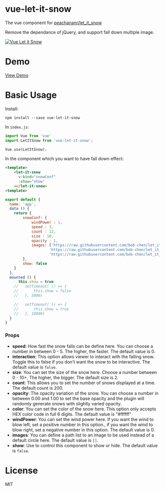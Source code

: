 # vue-let-it-snow
The vue component for [peachananr/let_it_snow](https://github.com/peachananr/let_it_snow)

Remove the dependance of jQuery, and support fall down multiple image.

[![Vue Let it Snow](https://raw.githubusercontent.com/bob-chen/vue-let-it-snow/master/demo/demo.jpg "Vue Let it Snow")](https://github.com/bob-chen/vue-let-it-snow)

# Demo

[View Demo](http://imbeta.cn/demo/vue-let-it-snow/)

# Basic Usage

Install:

```
npm install --save vue-let-it-snow
```

In `index.js`:

```javascript
import Vue from 'vue'
import LetItSnow from 'vue-let-it-snow';

Vue.use(LetItSnow);
```

In the component which you want to have fall down effect:

```html
<template>
	<let-it-snow
      v-bind="snowConf"
      :show="show"    
    ></let-it-snow>
<template>    
```

```javascript
export default {
  name: 'app',
  data () {
  	return {
        snowConf: {
            windPower : 1,  
            speed : 3,
            count : 12,
            size : 10,
            opacity : 1,
            images: ['https://raw.githubusercontent.com/bob-chen/let_it_snow/master/demo/snow.png',
                    'https://raw.githubusercontent.com/bob-chen/let_it_snow/master/demo/sock.png',
                    'https://raw.githubusercontent.com/bob-chen/let_it_snow/master/demo/tree.png']
        },
        show: false      
    }
  },
  mounted () {
      this.show = true
    //   setTimeout( () => {
    //       this.show = false
    //   }, 5000)

    //   setTimeout( () => {
    //       this.show = true
    //   }, 10000)      
  }  
}
```

### Props

 - **speed**: How fast the snow falls can be define here. You can choose a number in between 0 - 5. The higher, the faster. The default value is 0.
 - **interaction**: This option allows viewer to interact with the falling snow. Toggle this to false if you don't want the snow to be interactive. The default value is `false`.
 - **size**: You can set the size of the snow here. Choose a number between 0 - 10+. The higher, the bigger. The default size is 2.
 - **count**: This allows you to set the number of snows displayed at a time. The default count is 200.
 - **opacity**: The opacity variation of the snow. You can choose a number in between 0.00 and 1.00 to set the base opacity and the plugin will randomly generate snows with slightly varied opacity.
 - **color**: You can set the color of the snow here. This option only accepts HEX color code in full 6 digits. The default value is "#ffffff"
 - **windPower**: You can set the wind power here. If you want the wind to blow left, set a positive number in this option., if you want the wind to blow right, set a negative number in this option. The default value is 0.
 - **images**: You can define a path list to an image to be used instead of a default circle here. The default value is `[]`.
 - **show**: Use to control this component to show or hide. The default value is `false`.

# License

MIT
